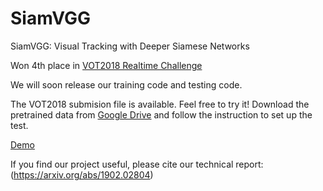 # SiamVGG
SiamVGG: Visual Tracking with Deeper Siamese Networks

Won 4th place in [VOT2018 Realtime Challenge](http://www.votchallenge.net/vot2018/)

We will soon release our training code and testing code.

The VOT2018 submision file is available. Feel free to try it! Download the pretrained data from [Google Drive](https://drive.google.com/file/d/13rx9kMJ1lwpics1Qr9_uKjloqLHfMaoU/view?usp=sharing) and follow the instruction to set up the test.

[Demo](https://www.youtube.com/watch?v=cvP64cmiAmY)

If you find our project useful, please cite our technical report:
(https://arxiv.org/abs/1902.02804)

